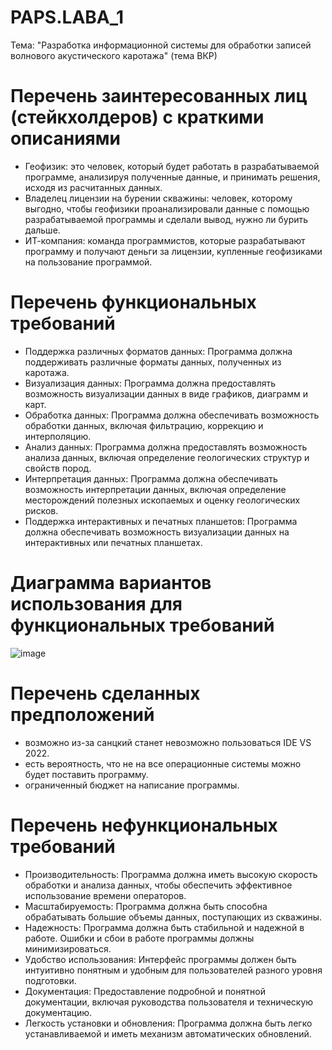 # PAPS.LABA_1

Тема: "Разработка информационной системы для обработки записей волнового акустического каротажа" (тема ВКР)

# Перечень заинтересованных лиц (стейкхолдеров) с краткими описаниями
- Геофизик: это человек, который будет работать в разрабатываемой программе, анализируя полученные данные, и принимать решения, исходя из расчитанных данных.
- Владелец лицензии на бурении скважины: человек, которому выгодно, чтобы геофизики проанализировали данные с помощью разрабатываемой программы и сделали вывод, нужно ли бурить дальше.
- ИТ-компания: команда программистов, которые разрабатывают программу и получают деньги за лицензии, купленные геофизиками на пользование программой.

# Перечень функциональных требований 
- Поддержка различных форматов данных: Программа должна поддерживать различные форматы данных, полученных из каротажа.
- Визуализация данных: Программа должна предоставлять возможность визуализации данных в виде графиков, диаграмм и карт.
- Обработка данных: Программа должна обеспечивать возможность обработки данных, включая фильтрацию, коррекцию и интерполяцию.
- Анализ данных: Программа должна предоставлять возможность анализа данных, включая определение геологических структур и свойств пород.
- Интерпретация данных: Программа должна обеспечивать возможность интерпретации данных, включая определение месторождений полезных ископаемых и оценку геологических рисков.
- Поддержка интерактивных и печатных планшетов: Программа должна обеспечивать возможность визуализации данных на интерактивных или печатных планшетах.

# Диаграмма вариантов использования для функциональных требований
![image](https://github.com/Olezha228/PAPS.LABA_1/assets/87082100/100f57f5-3c77-4af3-b616-2bba0a0a977d)



# Перечень сделанных предположений
- возможно из-за санцкий станет невозможно пользоваться IDE VS 2022.
- есть вероятность, что не на все операционные системы можно будет поставить программу.
- ограниченный бюджет на написание программы.

# Перечень нефункциональных требований
- Производительность: Программа должна иметь высокую скорость обработки и анализа данных, чтобы обеспечить эффективное использование времени операторов.
- Масштабируемость: Программа должна быть способна обрабатывать большие объемы данных, поступающих из скважины.
- Надежность: Программа должна быть стабильной и надежной в работе. Ошибки и сбои в работе программы должны минимизироваться.
- Удобство использования: Интерфейс программы должен быть интуитивно понятным и удобным для пользователей разного уровня подготовки.
- Документация: Предоставление подробной и понятной документации, включая руководства пользователя и техническую документацию.
- Легкость установки и обновления: Программа должна быть легко устанавливаемой и иметь механизм автоматических обновлений.
